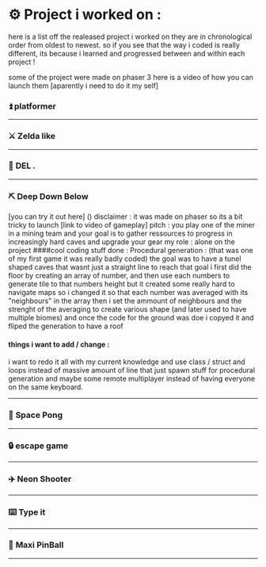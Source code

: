 # ⚙️ __Project i worked on :__ 
here is a list off the realeased project i worked on
they are in chronological order from oldest to newest.
so if you see that the way i coded is really different, its because i learned and progressed between and within each project !

some of the project were made on phaser 3
here is a video of how you can launch them [aparently i need to do it my self]

### ⏫ __platformer__
___


### ⚔️ __Zelda like__
___


### 👊 __DEL *.*__
___


### ⛏️ __Deep Down Below__
[you can try it out here] () disclaimer : it was made on phaser so its a bit tricky to launch 
[link to video of gameplay]
pitch : you play one of the miner in a mining team and your goal is to gather ressources to progress in increasingly hard caves and upgrade your gear 
my role : alone on the project
####cool coding stuff done :
Procedural generation : 
(that was one of my first game it was really badly coded)
the goal was to have a tunel shaped caves that wasnt just a straight line
to reach that goal i first did the floor by creating an array of number, and then use each numbers to generate tile to that numbers height
but it created some really hard to navigate maps so i changed it so that each number was averaged with its "neighbours" in the array 
then i set the ammount of neighbours and the strenght of the averaging to create various shape (and later used to have multiple biomes)
and once the code for the ground was doe i copyed it and fliped the generation to have a roof

#### things i want to add / change : 
i want to redo it all with my current knowledge and use class / struct and loops instead of massive amount of line that just spawn stuff for procedural generation
and maybe some remote multiplayer instead of having everyone on the same keyboard.
___


### 🏐 __Space Pong__
___


### 🔒 __escape game__
___


### ✈️ __Neon Shooter__
___


### ⌨️ __Type it__
___


### 🏏 __Maxi PinBall__
___
